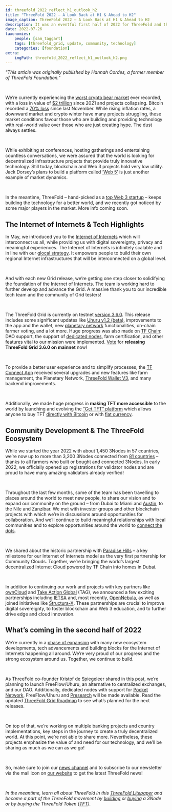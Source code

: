 ```yaml
---
id: threefold_2022_reflect_h1_outlook_h2
title: "ThreeFold 2022 – A Look Back at H1 & Ahead to H2"
image_caption: ThreeFold 2022 – A Look Back at H1 & Ahead to H2
description: It was an eventful first half of 2022 for ThreeFold and the entire ecosystem – with the evolution of the Internet of Internets, huge advancements and the continued expansion of the ThreeFold Grid, new partnerships, and more!
date: 2022-07-26
taxonomies:
    people: [sam_taggart]
    tags: [threefold_grid, update, community, technology]
    categories: [foundation]
extra:
    imgPath: threefold_2022_reflect_h1_outlook_h2.png
---
```


*"This article was originally published by Hannah Cordes, a former member of ThreeFold Foundation."*

<br>

We’re currently experiencing the [worst crypto bear market](https://cointelegraph.com/news/2022-bear-market-has-been-the-worst-on-record-glassnode) ever recorded, with a loss in value of [$2 trillion](https://www.cnbc.com/2022/07/14/why-the-2022-crypto-winter-is-unlike-previous-bear-markets.html) since 2021 and projects collapsing. Bitcoin recorded a [70% loss](https://www.cnbc.com/2022/07/14/why-the-2022-crypto-winter-is-unlike-previous-bear-markets.html) since last November. While rising inflation rates, a downward market and crypto winter have many projects struggling, these market conditions favour those who are building and providing technology with real-world value over those who are just creating hype. The dust always settles.

<br/>

While exhibiting at conferences, hosting gatherings and entertaining countless conversations, we were assured that the world is looking for decentralized infrastructure projects that provide truly innovative technology. Still today, blockchain and Web 3 projects hold very low utility. Jack Dorsey’s plans to build a platform called [‘Web 5’](https://cryptopotato.com/jack-dorsey-snubs-web-3-for-all-new-web-5-platform/) is just another example of market dynamics.

<br/>

In the meantime, ThreeFold – hand-picked as a [top Web 3 startup](https://www.startus-insights.com/innovators-guide/web3-startups/) – keeps building the technology for a better world, and we recently got noticed by some major players in the market. More info coming soon.

## The Internet of Internets & Tech Highlights

In May, we introduced you to the [Internet of Internets](https://threefold.io/blog/internet_of_internets/) which will interconnect us all, while providing us with digital sovereignty, privacy and meaningful experiences. The Internet of Internets is infinitely scalable and in line with our [glocal strategy](https://threefold.io/blog/connecting_the_dots/). It empowers people to build their own regional Internet infrastructures that will be interconnected on a global level.

<br/>

And with each new Grid release, we’re getting one step closer to solidifying the foundation of the Internet of Internets. The team is working hard to further develop and advance the Grid. A massive thank you to our incredible tech team and the community of Grid testers!

<br/>

The ThreeFold Grid is currently on testnet [version 3.6.0](https://forum.threefold.io/t/tfgrid-v3-6-0-is-now-live/3084?u=hannahcordes). This release includes some significant updates like [Uhuru v1.2 (beta)](https://beta.uhuru.me/), improvements to the app and the wallet, new [planetary network](https://library.threefold.me/info/manual/#/manual__tfgrid_release_3_6_0?id=tf-planetary-network-v030) functionalities, on-chain farmer voting, and a lot more. Huge progress was also made on [TF Chain](https://library.threefold.me/info/manual/#/manual__tfgrid_release_3_6_0?id=tfchain-v112): DAO support, the support of [dedicated nodes](https://forum.threefold.io/t/dedicated-node-support/2521), farm certification, and other features vital to our mission were implemented. [Vote](https://forum.threefold.io/t/release-of-tfgrid-3-6/3144?u=hannahcordes) for **releasing ThreeFold Grid 3.6.0 on mainnet** now!

<br/>

To provide a better user experience and to simplify processes, the [TF Connect App](https://library.threefold.me/info/manual/#/manual__tfgrid_release_3_6_0?id=tfconnect-app-v360) received several upgrades and new features like farm management, the Planetary Network, [ThreeFold Wallet V3](https://forum.threefold.io/t/tf-connect-wallet-v3/2565), and many backend improvements.

<br/>

Additionally, we made huge progress in **making TFT more accessible** to the world by launching and evolving the [“Get TFT” platform](https://gettft.com/gettft/) which allows anyone to buy TFT [directly with Bitcoin](https://forum.threefold.io/t/get-tft-directly-with-btc/1825) or with [fiat currency](https://forum.threefold.io/t/tft-fiat-gateway-beta-testing-program/2746).

## Community Development & The ThreeFold Ecosystem

While we started the year 2022 with about 1,450 3Nodes in 57 countries, we’re now up to more than 3,200 3Nodes connected from [81 countries](https://explorer.threefold.io/) – thanks to all farmers who built or bought and connected 3Nodes. In early 2022, we officially opened up registrations for validator nodes and are proud to have many amazing validators already verified!

<br/>

Throughout the last few months, some of the team has been travelling to places around the world to meet new people, to share our vision and to expand our community on the ground – from Dubai to Miami and [Austin](https://threefold.io/blog/consensus_2022_recap/), to the Nile and Zanzibar. We met with investor groups and other blockchain projects with which we’re in discussions around opportunities for collaboration. And we’ll continue to build meaningful relationships with local communities and to explore opportunities around the world to [connect the dots](https://threefold.io/blog/connecting_the_dots/). 

<br/>

We shared about the historic partnership with [Paradise Hills](https://threefold.io/blog/paradise_hills/) – a key milestone for our Internet of Internets model as the very first partnership for Community Clouds. Together, we’re bringing the world’s largest decentralized Internet Cloud powered by TF Chain into homes in Dubai.

<br/>

In addition to continuing our work and projects with key partners like [ownCloud](https://forum.threefold.io/t/tfgrid-v3-6-0-is-now-live/3084) and [Take Action Global](https://forum.threefold.io/c/ecosystem-developments/sustainability/90) (TAG), we announced a few exciting partnerships including [IETSA](https://threefold.io/news/post/threefold_ietsa/) and, most recently, [OpenNebula](https://threefold.io/news/post/opennebula_threefold/), as well as joined initiatives like [Structura-X](https://www.gaia-x.eu/news/structura-x-lighthouse-project-european-cloud-infrastructure-launched-concrete-implementation). These partnerships are crucial to improve digital sovereignty, to foster blockchain and Web 3 education, and to further drive edge and cloud innovation.

## What’s coming in the second half of 2022

We’re currently in a [phase of expansion](https://threefold.io/blog/four_phases_of_threefold/) with many new ecosystem developments, tech advancements and building blocks for the Internet of Internets happening all around. We’re very proud of our progress and the strong ecosystem around us. Together, we continue to build.

<br/>

As ThreeFold co-founder Kristof de Spiegeleer shared in [this post](https://forum.threefold.io/t/what-is-the-real-value-of-tft/3143?u=hannahcordes), we’re planning to launch FreeFlow/Uhuru, an alternative to centralized exchanges, and our DAO. Additionally, dedicated nodes with support for [Pocket Network](https://library.threefold.me/info/manual/#/manual__tfgrid_release_3_6_0?id=tfnode-pilot-v010), FreeFlow/Uhuru and [Presearch](https://library.threefold.me/info/manual/#/manual__weblets_presearch?id=presearch) will be made available. Read the updated [ThreeFold Grid Roadmap](https://forum.threefold.io/t/internal-roadmap-3-5-3-6/2928?u=hannahcordes) to see what’s planned for the next releases.

<br/>

On top of that, we’re working on multiple banking projects and country implementations, key steps in the journey to create a truly decentralized world. At this point, we’re not able to share more. Nevertheless, these projects emphasize the value of and need for our technology, and we’ll be sharing as much as we can as we go!

<br/>

So, make sure to join our [news channel](https://t.me/threefoldnews) and to subscribe to our newsletter via the mail icon on [our website](https://threefold.io/) to get the latest ThreeFold news!

<br/>

*In the meantime, learn all about ThreeFold in this [ThreeFold Litepaper](http://litepaper.threefold.me/) and become a part of the ThreeFold movement by [building](https://library.threefold.me/info/threefold#/tfgrid/farming/threefold__diy_guide) or [buying](https://marketplace.3node.global/) a 3Node or by buying the ThreeFold Token ([TFT](https://threefold.io/tft)).*
